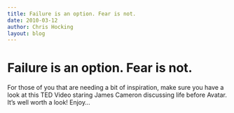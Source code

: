 ```yaml
---
title: Failure is an option. Fear is not.
date: 2010-03-12
author: Chris Hocking
layout: blog
---
```

# Failure is an option. Fear is not.

For those of you that are needing a bit of inspiration, make sure you have a look at this TED Video staring James Cameron discussing life before Avatar. It’s well worth a look! Enjoy…